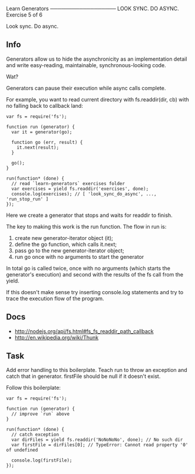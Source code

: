 
 Learn Generators
──────────────────
 LOOK SYNC. DO ASYNC.
 Exercise 5 of 6

Look sync. Do async.

## Info

Generators allow us to hide the asynchronicity as an implementation
detail and write easy-reading, maintainable, synchronous-looking code.

Wat?

Generators can pause their execution while async calls complete.

For example, you want to read current directory with fs.readdir(dir, cb)
with no falling back to callback land:

    var fs = require('fs');

    function run (generator) {
      var it = generator(go);

      function go (err, result) {
        it.next(result);
      }

      go();
    }

    run(function* (done) {
      // read `learn-generators` exercises folder
      var exercises = yield fs.readdir('exercises', done);
      console.log(exercises); // [ 'look_sync_do_async', ..., 'run_stop_run' ]
    });

Here we create a generator that stops and waits for readdir to finish.

The key to making this work is the run function. The flow in run is:

1) create new generator-iterator object (it);
2) define the go function, which calls it.next;
3) pass go to the new generator-iterator object;
4) run go once with no arguments to start the generator

In total go is called twice, once with no arguments (which starts the
generator's execution) and second with the results of the fs call
from the yield.

If this doesn't make sense try inserting console.log statements and try to
trace the execution flow of the program.

## Docs

  * http://nodejs.org/api/fs.html#fs_fs_readdir_path_callback
  * http://en.wikipedia.org/wiki/Thunk

## Task

Add error handling to this boilerplate. Teach run to throw an exception and
catch that in generator. firstFile should be null if it doesn't exist.

Follow this boilerplate:

    var fs = require('fs');

    function run (generator) {
      // improve `run` above
    }

    run(function* (done) {
      // catch exception
      var dirFiles = yield fs.readdir('NoNoNoNo', done); // No such dir
      var firstFile = dirFiles[0]; // TypeError: Cannot read property '0' of undefined

      console.log(firstFile);
    });

